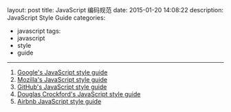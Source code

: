layout: post
title: JavaScript 编码规范
date: 2015-01-20 14:08:22
description: JavaScript Style Guide
categories:
- javascript
tags:
- javascript
- style
- guide
---

1.  [Google's JavaScript style guide](http://google-styleguide.googlecode.com/svn/trunk/javascriptguide.xml)
2.  [Mozilla's JavaScript style guide](https://developer.mozilla.org/en-US/docs/Developer_Guide/Coding_Style)
3.  [GitHub's JavaScript style guide](https://github.com/styleguide/javascript)
4.  [Douglas Crockford's JavaScript style guide](http://javascript.crockford.com/code.html)
5.  [Airbnb JavaScript style guide](https://github.com/airbnb/javascript)
